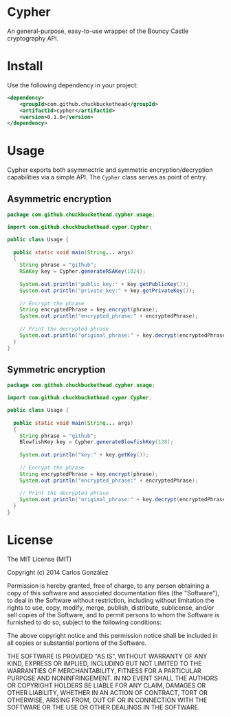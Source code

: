 # Cypher

An general-purpose, easy-to-use wrapper of the Bouncy Castle cryptography API.

# Install

Use the following dependency in your project:

```xml
<dependency>
	<groupId>com.github.chuckbuckethead</groupId>
	<artifactId>cypher</artifactId>
	<version>0.1.0</version>
</dependency>
```

# Usage

Cypher exports both asymmectric and symmetric encryption/decryption capabilities via a simple API. The `Cypher` class serves as point of entry.

## Asymmetric encryption

```java
package com.github.chuckbuckethead.cypher.usage;

import com.github.chuckbuckethead.cyper.Cypher;

public class Usage {
  
  public static void main(String... args)
  {
    String phrase = "github";
    RSAKey key = Cypher.generateRSAKey(1024);
    
    System.out.println("public_key:" + key.getPublicKey());
    System.out.println("private_key:" + key.getPrivateKey());
    
    // Encrypt the phrase
    String encryptedPhrase = key.encrypt(phrase);
    System.out.println("encrypted_phrase:" + encryptedPhrase);
    
    // Print the decrypted phrase
    System.out.println("original_phrase:" + key.decrypt(encryptedPhrase));
  }
}
```

## Symmetric encryption

```java
package com.github.chuckbuckethead.cypher.usage;

import com.github.chuckbuckethead.cyper.Cypher;

public class Usage {
  
  public static void main(String... args)
  {
    String phrase = "github";
    BlowfishKey key = Cypher.generateBlowfishKey(128);
    
    System.out.println("key:" + key.getKey());
    
    // Encrypt the phrase
    String encryptedPhrase = key.encrypt(phrase);
    System.out.println("encrypted_phrase:" + encryptedPhrase);
    
    // Print the decrypted phrase
    System.out.println("original_phrase:" + key.decrypt(encryptedPhrase));
  }
}
```

# License

The MIT License (MIT)

Copyright (c) 2014 Carlos González

Permission is hereby granted, free of charge, to any person obtaining a copy of
this software and associated documentation files (the "Software"), to deal in
the Software without restriction, including without limitation the rights to
use, copy, modify, merge, publish, distribute, sublicense, and/or sell copies of
the Software, and to permit persons to whom the Software is furnished to do so,
subject to the following conditions:

The above copyright notice and this permission notice shall be included in all
copies or substantial portions of the Software.

THE SOFTWARE IS PROVIDED "AS IS", WITHOUT WARRANTY OF ANY KIND, EXPRESS OR
IMPLIED, INCLUDING BUT NOT LIMITED TO THE WARRANTIES OF MERCHANTABILITY,
FITNESS FOR A PARTICULAR PURPOSE AND NONINFRINGEMENT. IN NO EVENT SHALL THE
AUTHORS OR COPYRIGHT HOLDERS BE LIABLE FOR ANY CLAIM, DAMAGES OR OTHER
LIABILITY, WHETHER IN AN ACTION OF CONTRACT, TORT OR OTHERWISE, ARISING FROM,
OUT OF OR IN CONNECTION WITH THE SOFTWARE OR THE USE OR OTHER DEALINGS IN THE
SOFTWARE.
